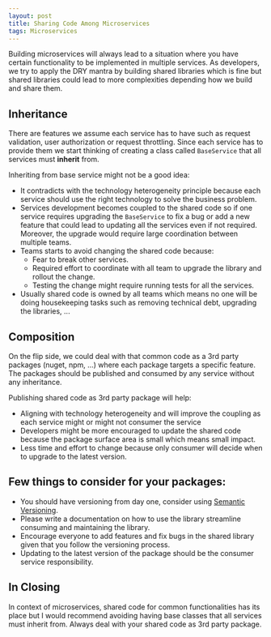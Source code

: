 ```yaml
---
layout: post
title: Sharing Code Among Microservices
tags: Microservices
---
```


Building microservices will always lead to a situation where you have certain functionality to be implemented in multiple services. As developers, we try to apply the DRY mantra by building shared libraries which is fine but shared libraries could lead to more complexities depending how we build and share them.

## Inheritance
There are features we assume each service has to have such as request validation, user authorization or request throttling. Since each service has to provide them we start thinking of creating a class called `BaseService` that all services must **inherit** from.

Inheriting from base service might not be a good idea:
- It contradicts with the technology heterogeneity principle because each service should use the right technology to solve the business problem.
- Services development becomes coupled to the shared code so if one service requires upgrading the `BaseService` to fix a bug or add a new feature that could lead to updating all the services even if not required. Moreover, the upgrade would require large coordination between multiple teams.
- Teams starts to avoid changing the shared code because:
    - Fear to break other services.
    - Required effort to coordinate with all team to upgrade the library and rollout the change.
    - Testing the change might require running tests for all the services.
- Usually shared code is owned by all teams which means no one will be doing housekeeping tasks such as removing technical debt, upgrading the libraries, ...

## Composition
On the flip side, we could deal with that common code as a 3rd party packages (nuget, npm, ...) where each package targets a specific feature. The packages should be published and consumed by any service without any inheritance.

Publishing shared code as 3rd party package will help:
- Aligning with technology heterogeneity and will improve the coupling as each service might or might not consumer the service
-  Developers might be more encouraged to update the shared code because the package surface area is small which means small impact.
- Less time and effort to change because only consumer will decide when to upgrade to the latest version.

## Few things to consider for your packages:
- You should have versioning from day one, consider using [Semantic Versioning](https://semver.org).
- Please write a documentation on how to use the library streamline consuming and maintaining the library.
- Encourage everyone to add features and fix bugs in the shared library given that you follow the versioning process.
- Updating to the latest version of the package should be the consumer service responsibility.

## In Closing
In context of microservices, shared code for common functionalities has its place but I would recommend avoiding having base classes that all services must inherit from. Always deal with your shared code as 3rd party package.
